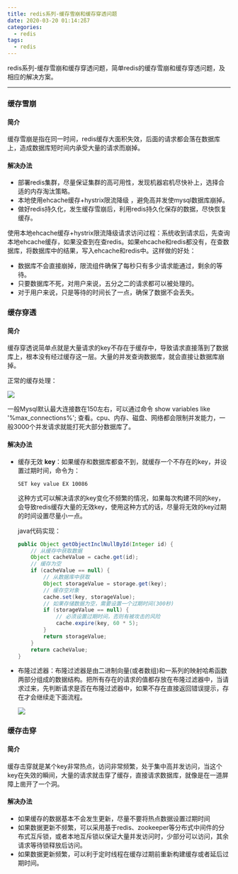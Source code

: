 ```yaml
---
title: redis系列-缓存雪崩和缓存穿透问题
date: 2020-03-20 01:14:2ß7
categories:
  - redis
tags:
  - redis
---
```


redis系列-缓存雪崩和缓存穿透问题，简单redis的缓存雪崩和缓存穿透问题，及相应的解决方案。
<!-- more -->

------------
### 缓存雪崩

#### 简介

缓存雪崩是指在同一时间，redis缓存大面积失效，后面的请求都会落在数据库上，造成数据库短时间内承受大量的请求而崩掉。

#### 解决办法

- 部署redis集群，尽量保证集群的高可用性，发现机器宕机尽快补上，选择合适的内存淘汰策略。
- 本地使用ehcache缓存+hystrix限流降级 ，避免高并发使mysql数据库崩掉。
- 做好redis持久化，发生缓存雪崩后，利用redis持久化保存的数据，尽快恢复缓存。

使用本地ehcache缓存+hystrix限流降级请求访问过程：系统收到请求后，先查询本地ehcache缓存，如果没查到在查redis。如果ehcache和redis都没有，在查数据库，将数据库中的结果，写入ehcache和redis中。这样做的好处：

- 数据库不会直接崩掉，限流组件确保了每秒只有多少请求能通过，剩余的等待。
- 只要数据库不死，对用户来说，五分之二的请求都可以被处理的。
- 对于用户来说，只是等待的时间长了一点，确保了数据不会丢失。

### 缓存穿透

#### 简介

缓存穿透说简单点就是大量请求的key不存在于缓存中，导致请求直接落到了数据库上，根本没有经过缓存这一层。大量的并发查询数据库，就会直接让数据库崩掉。

正常的缓存处理：

<img class="avatar" src="/img/redisrequest.jpg">

一般Mysql默认最大连接数在150左右，可以通过命令 show variables like '%max_connections%'; 查看。cpu、内存、磁盘、网络都会限制并发能力，一般3000个并发请求就能打死大部分数据库了。

#### 解决办法

- 缓存无效 **key**：如果缓存和数据库都查不到，就缓存一个不存在的key，并设置过期时间，命令为：

  ```shell
  SET key value EX 10086
  ```

  这种方式可以解决请求的key变化不频繁的情况，如果每次构建不同的key，会导致redis缓存大量的无效key，使用这种方式的话，尽量将无效的key过期的时间设置尽量小一点。

  java代码实现：

  ```java
  public Object getObjectInclNullById(Integer id) {
      // 从缓存中获取数据
      Object cacheValue = cache.get(id);
      // 缓存为空
      if (cacheValue == null) {
          // 从数据库中获取
          Object storageValue = storage.get(key);
          // 缓存空对象
          cache.set(key, storageValue);
          // 如果存储数据为空，需要设置一个过期时间(300秒)
          if (storageValue == null) {
              // 必须设置过期时间，否则有被攻击的风险
              cache.expire(key, 60 * 5);
          }
          return storageValue;
      }
      return cacheValue;
  }
  ```

- 布隆过滤器：布隆过滤器是由二进制向量(或者数组)和一系列的映射哈希函数 两部分组成的数据结构。把所有存在的请求的值都存放在布隆过滤器中，当请求过来，先判断请求是否在布隆过滤器中，如果不存在直接返回错误提示，存在才会继续走下面流程。

  <img class="avatar" src="/img/bloomrequest.jpg">

### 缓存击穿

#### 简介

缓存击穿就是某个key非常热点，访问非常频繁，处于集中高并发访问，当这个key在失效的瞬间，大量的请求就击穿了缓存，直接请求数据库，就像是在一道屏障上凿开了一个洞。

#### 解决办法

- 如果缓存的数据基本不会发生更新，尽量不要将热点数据设置过期时间
- 如果数据更新不频繁，可以采用基于redis、zookeeper等分布式中间件的分布式互斥锁，或者本地互斥锁以保证大量并发访问时，少部分可以访问，其余请求等待锁释放后访问。
- 如果数据更新频繁，可以利于定时线程在缓存过期前重新构建缓存或者延后过期时间。